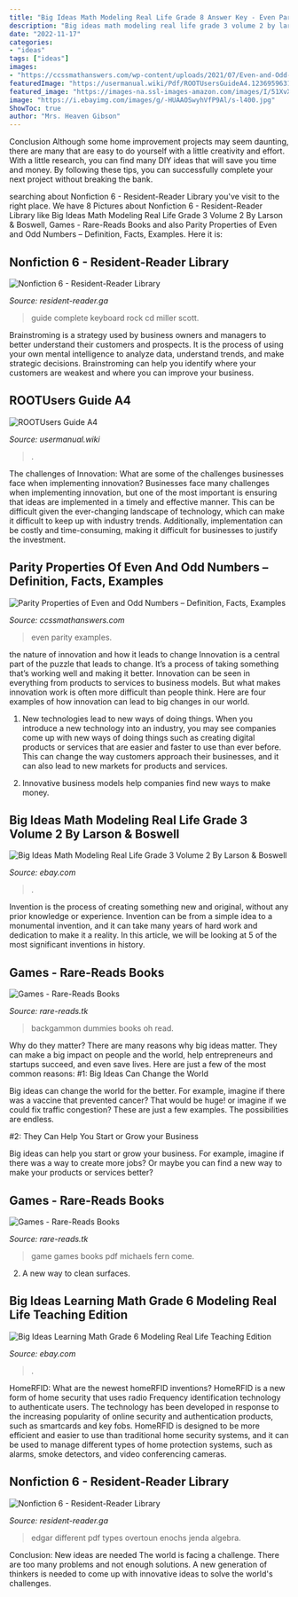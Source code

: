 ```yaml
---
title: "Big Ideas Math Modeling Real Life Grade 8 Answer Key - Even Parity Examples"
description: "Big ideas math modeling real life grade 3 volume 2 by larson &amp; boswell"
date: "2022-11-17"
categories:
- "ideas"
tags: ["ideas"]
images:
- "https://ccssmathanswers.com/wp-content/uploads/2021/07/Even-and-Odd-Numbers-Properties.png"
featuredImage: "https://usermanual.wiki/Pdf/ROOTUsersGuideA4.1236959631-User-Guide-Page-1.png"
featured_image: "https://images-na.ssl-images-amazon.com/images/I/51XvXVv6s2L._SX319_BO1,204,203,200_.jpg"
image: "https://i.ebayimg.com/images/g/-HUAAOSwyhVfP9Al/s-l400.jpg"
ShowToc: true
author: "Mrs. Heaven Gibson"
---
```



Conclusion
Although some home improvement projects may seem daunting, there are many that are easy to do yourself with a little creativity and effort. With a little research, you can find many DIY ideas that will save you time and money. By following these tips, you can successfully complete your next project without breaking the bank.

	

		
searching about Nonfiction 6 - Resident-Reader Library you've visit to the right place. We have 8 Pictures about Nonfiction 6 - Resident-Reader Library like Big Ideas Math Modeling Real Life Grade 3 Volume 2 By Larson &amp; Boswell, Games - Rare-Reads Books and also Parity Properties of Even and Odd Numbers – Definition, Facts, Examples. Here it is:
		
    
## Nonfiction 6 - Resident-Reader Library

<img loading=lazy src="https://images-na.ssl-images-amazon.com/images/I/51GEzugsDxL._SX373_BO1,204,203,200_.jpg" onerror="this.onerror=null;this.src='https://tse4.mm.bing.net/th?id=OIP.2_ver2nXyw2aOWRd0tKxPQAAAA&amp;pid=15.1';" alt="Nonfiction 6 - Resident-Reader Library">

_Source: resident-reader.ga_

>guide complete keyboard rock cd miller scott. 

	

Brainstroming is a strategy used by business owners and managers to better understand their customers and prospects. It is the process of using your own mental intelligence to analyze data, understand trends, and make strategic decisions. Brainstroming can help you identify where your customers are weakest and where you can improve your business.

    
## ROOTUsers Guide A4

<img loading=lazy src="https://usermanual.wiki/Pdf/ROOTUsersGuideA4.1236959631-User-Guide-Page-1.png" onerror="this.onerror=null;this.src='https://tse2.mm.bing.net/th?id=OIP.NqpaBD5z9tVrSBUFX6ZqzwHaDZ&amp;pid=15.1';" alt="ROOTUsers Guide A4">

_Source: usermanual.wiki_

>. 

	

The challenges of Innovation: What are some of the challenges businesses face when implementing innovation?
Businesses face many challenges when implementing innovation, but one of the most important is ensuring that ideas are implemented in a timely and effective manner. This can be difficult given the ever-changing landscape of technology, which can make it difficult to keep up with industry trends. Additionally, implementation can be costly and time-consuming, making it difficult for businesses to justify the investment.

    
## Parity Properties Of Even And Odd Numbers – Definition, Facts, Examples

<img loading=lazy src="https://ccssmathanswers.com/wp-content/uploads/2021/07/Even-and-Odd-Numbers-Properties.png" onerror="this.onerror=null;this.src='https://tse1.mm.bing.net/th?id=OIP.gzAHOb9et45l2MyzZm4rHgHaEK&amp;pid=15.1';" alt="Parity Properties of Even and Odd Numbers – Definition, Facts, Examples">

_Source: ccssmathanswers.com_

>even parity examples. 

	

the nature of innovation and how it leads to change
Innovation is a central part of the puzzle that leads to change. It’s a process of taking something that’s working well and making it better. Innovation can be seen in everything from products to services to business models. But what makes innovation work is often more difficult than people think. Here are four examples of how innovation can lead to big changes in our world.
1) New technologies lead to new ways of doing things. When you introduce a new technology into an industry, you may see companies come up with new ways of doing things such as creating digital products or services that are easier and faster to use than ever before. This can change the way customers approach their businesses, and it can also lead to new markets for products and services.

2) Innovative business models help companies find new ways to make money.

    
## Big Ideas Math Modeling Real Life Grade 3 Volume 2 By Larson &amp; Boswell

<img loading=lazy src="https://i.ebayimg.com/images/g/-HUAAOSwyhVfP9Al/s-l400.jpg" onerror="this.onerror=null;this.src='https://tse2.mm.bing.net/th?id=OIP.XbQqQtHq1Ht7FE8EQ6p6_AAAAA&amp;pid=15.1';" alt="Big Ideas Math Modeling Real Life Grade 3 Volume 2 By Larson &amp; Boswell">

_Source: ebay.com_

>. 

	

Invention is the process of creating something new and original, without any prior knowledge or experience. Invention can be from a simple idea to a monumental invention, and it can take many years of hard work and dedication to make it a reality. In this article, we will be looking at 5 of the most significant inventions in history.

    
## Games - Rare-Reads Books

<img loading=lazy src="https://images-na.ssl-images-amazon.com/images/I/51XvXVv6s2L._SX319_BO1,204,203,200_.jpg" onerror="this.onerror=null;this.src='https://tse1.mm.bing.net/th?id=OIP.mdQDXZrIIAvRrOcCoOYlEQAAAA&amp;pid=15.1';" alt="Games - Rare-Reads Books">

_Source: rare-reads.tk_

>backgammon dummies books oh read. 

	

Why do they matter?
There are many reasons why big ideas matter. They can make a big impact on people and the world, help entrepreneurs and startups succeed, and even save lives. Here are just a few of the most common reasons:
#1: Big Ideas Can Change the World

Big ideas can change the world for the better. For example, imagine if there was a vaccine that prevented cancer? That would be huge! or imagine if we could fix traffic congestion? These are just a few examples. The possibilities are endless.

#2: They Can Help You Start or Grow your Business

Big ideas can help you start or grow your business. For example, imagine if there was a way to create more jobs? Or maybe you can find a new way to make your products or services better?

    
## Games - Rare-Reads Books

<img loading=lazy src="https://images-na.ssl-images-amazon.com/images/I/61w2XuPp7xL._SX341_BO1,204,203,200_.jpg" onerror="this.onerror=null;this.src='https://tse1.mm.bing.net/th?id=OIP.4flp5JL2tkjMqAEvCkDPrAAAAA&amp;pid=15.1';" alt="Games - Rare-Reads Books">

_Source: rare-reads.tk_

>game games books pdf michaels fern come. 

	

2. A new way to clean surfaces.

    
## Big Ideas Learning Math Grade 6 Modeling Real Life Teaching Edition

<img loading=lazy src="https://i.ebayimg.com/images/g/MQgAAOSwHFRfL~LU/s-l400.jpg" onerror="this.onerror=null;this.src='https://tse4.mm.bing.net/th?id=OIP.iNM8eX0dxTTR-ZHZfY4Z5gAAAA&amp;pid=15.1';" alt="Big Ideas Learning Math Grade 6 Modeling Real Life Teaching Edition">

_Source: ebay.com_

>. 

	

HomeRFID: What are the newest homeRFID inventions?
HomeRFID is a new form of home security that uses radio Frequency identification technology to authenticate users. The technology has been developed in response to the increasing popularity of online security and authentication products, such as smartcards and key fobs. HomeRFID is designed to be more efficient and easier to use than traditional home security systems, and it can be used to manage different types of home protection systems, such as alarms, smoke detectors, and video conferencing cameras.

    
## Nonfiction 6 - Resident-Reader Library

<img loading=lazy src="https://images-na.ssl-images-amazon.com/images/I/41M0FHfoDaL._SX354_BO1,204,203,200_.jpg" onerror="this.onerror=null;this.src='https://tse1.mm.bing.net/th?id=OIP.7-w3dzD_fM1-r9FVz8NdTQAAAA&amp;pid=15.1';" alt="Nonfiction 6 - Resident-Reader Library">

_Source: resident-reader.ga_

>edgar different pdf types overtoun enochs jenda algebra. 

	

Conclusion: New ideas are needed
The world is facing a challenge. There are too many problems and not enough solutions. A new generation of thinkers is needed to come up with innovative ideas to solve the world's challenges.

